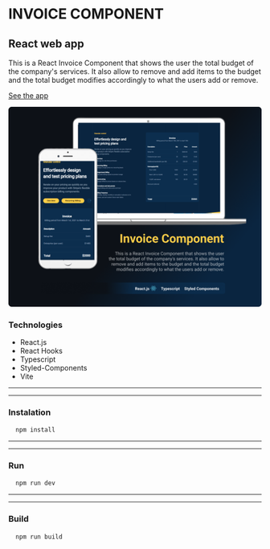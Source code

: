 # INVOICE COMPONENT
## React web app
This is a React Invoice Component that shows the user the total budget of the company's services. It also allow to remove and add items to the budget and the total budget modifies accordingly to what the users add or remove.

[See the app]([https://mcmpokedex.herokuapp.com](https://invoice-component.netlify.app))

![readme](readme.png)

### Technologies
* React.js
* React Hooks
* Typescript
* Styled-Components
* Vite

---
---

### Instalation
```Bash
  npm install
``` 
---
---

### Run
```Bash
  npm run dev
```
---
---

### Build
```Bash
  npm run build
```
